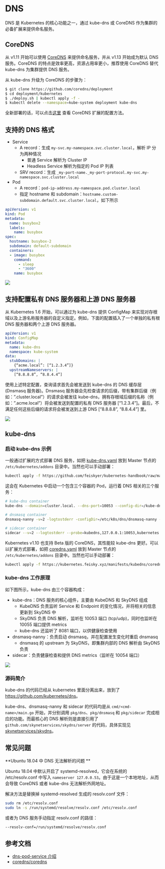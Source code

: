 # DNS

DNS 是 Kubernetes 的核心功能之一，通过 kube-dns 或 CoreDNS 作为集群的必备扩展来提供命名服务。

## CoreDNS

从 v1.11 开始可以使用 [CoreDNS](https://coredns.io/) 来提供命名服务，并从 v1.13 开始成为默认 DNS 服务。CoreDNS 的特点是效率更高，资源占用率更小，推荐使用 CoreDNS 替代 kube-dns 为集群提供 DNS 服务。

从 kube-dns 升级为 CoreDNS 的步骤为：

```sh
$ git clone https://github.com/coredns/deployment
$ cd deployment/kubernetes
$ ./deploy.sh | kubectl apply -f -
$ kubectl delete --namespace=kube-system deployment kube-dns
```

全新部署的话，可以点击[这里](https://github.com/kubernetes/kubernetes/tree/master/cluster/addons/dns) 查看 CoreDNS 扩展的配置方法。

## 支持的 DNS 格式

- Service
  - A record：生成 `my-svc.my-namespace.svc.cluster.local`，解析 IP 分为两种情况
    - 普通 Service 解析为 Cluster IP
    - Headless Service 解析为指定的 Pod IP 列表
  - SRV record：生成 `_my-port-name._my-port-protocol.my-svc.my-namespace.svc.cluster.local`
- Pod
  - A record：`pod-ip-address.my-namespace.pod.cluster.local`
  - 指定 hostname 和 subdomain：`hostname.custom-subdomain.default.svc.cluster.local`，如下所示

```yaml
apiVersion: v1
kind: Pod
metadata:
  name: busybox2
  labels:
    name: busybox
spec:
  hostname: busybox-2
  subdomain: default-subdomain
  containers:
  - image: busybox
    command:
      - sleep
      - "3600"
    name: busybox
```

![](images/dns-demo.png)

## 支持配置私有 DNS 服务器和上游 DNS 服务器

从 Kubernetes 1.6 开始，可以通过为 kube-dns 提供 ConfigMap 来实现对存根域以及上游名称服务器的自定义指定。例如，下面的配置插入了一个单独的私有根 DNS 服务器和两个上游 DNS 服务器。

```yaml
apiVersion: v1
kind: ConfigMap
metadata:
  name: kube-dns
  namespace: kube-system
data:
  stubDomains: |
    {“acme.local”: [“1.2.3.4”]}
  upstreamNameservers: |
    [“8.8.8.8”, “8.8.4.4”]
```
使用上述特定配置，查询请求首先会被发送到 kube-dns 的 DNS 缓存层 (Dnsmasq 服务器)。Dnsmasq 服务器会先检查请求的后缀，带有集群后缀（例如：”.cluster.local”）的请求会被发往 kube-dns，拥有存根域后缀的名称（例如：”.acme.local”）将会被发送到配置的私有 DNS 服务器 [“1.2.3.4”]。最后，不满足任何这些后缀的请求将会被发送到上游 DNS [“8.8.8.8”, “8.8.4.4”] 里。

![](images/kube-dns-upstream.png)

## kube-dns

### 启动 kube-dns 示例

一般通过扩展的方式部署 DNS 服务，如把 [kube-dns.yaml](https://github.com/feiskyer/kubernetes-handbook/raw/master/manifests/kubedns/kube-dns.yaml) 放到 Master 节点的 `/etc/kubernetes/addons` 目录中。当然也可以手动部署：

```sh
kubectl apply -f https://github.com/feiskyer/kubernetes-handbook/raw/master/manifests/kubedns/kube-dns.yaml
```

这会在 Kubernetes 中启动一个包含三个容器的 Pod，运行着 DNS 相关的三个服务：

```sh
# kube-dns container
kube-dns --domain=cluster.local. --dns-port=10053 --config-dir=/kube-dns-config --v=2

# dnsmasq container
dnsmasq-nanny -v=2 -logtostderr -configDir=/etc/k8s/dns/dnsmasq-nanny -restartDnsmasq=true -- -k --cache-size=1000 --log-facility=- --server=127.0.0.1#10053

# sidecar container
sidecar --v=2 --logtostderr --probe=kubedns,127.0.0.1:10053,kubernetes.default.svc.cluster.local.,5,A --probe=dnsmasq,127.0.0.1:53,kubernetes.default.svc.cluster.local.,5,A
```

Kubernetes v1.10 也支持 Beta 版的 CoreDNS，其性能较 kube-dns 更好。可以以扩展方式部署，如把 [coredns.yaml](https://kubernetes.feisky.xyz/manifests/kubedns/coredns.yaml) 放到 Master 节点的 `/etc/kubernetes/addons` 目录中。当然也可以手动部署：

```sh
kubectl apply -f https://kubernetes.feisky.xyz/manifests/kubedns/coredns.yaml
```

### kube-dns 工作原理

如下图所示，kube-dns 由三个容器构成：

- kube-dns：DNS 服务的核心组件，主要由 KubeDNS 和 SkyDNS 组成
  - KubeDNS 负责监听 Service 和 Endpoint 的变化情况，并将相关的信息更新到 SkyDNS 中
  - SkyDNS 负责 DNS 解析，监听在 10053 端口 (tcp/udp)，同时也监听在 10055 端口提供 metrics
  - kube-dns 还监听了 8081 端口，以供健康检查使用
- dnsmasq-nanny：负责启动 dnsmasq，并在配置发生变化时重启 dnsmasq
  - dnsmasq 的 upstream 为 SkyDNS，即集群内部的 DNS 解析由 SkyDNS 负责
- sidecar：负责健康检查和提供 DNS metrics（监听在 10054 端口）

![](images/kube-dns.png)

### 源码简介

kube-dns 的代码已经从 kubernetes 里面分离出来，放到了 <https://github.com/kubernetes/dns>。

kube-dns、dnsmasq-nanny 和 sidecar 的代码均是从 `cmd/<cmd-name>/main.go` 开始，并分别调用 `pkg/dns`、`pkg/dnsmasq` 和 `pkg/sidecar` 完成相应的功能。而最核心的 DNS 解析则是直接引用了 `github.com/skynetservices/skydns/server` 的代码，具体实现见 [skynetservices/skydns](https://github.com/skynetservices/skydns/tree/master/server)。



## 常见问题

**Ubuntu 18.04 中 DNS 无法解析的问题 **

Ubuntu 18.04 中默认开启了 systemd-resolved，它会在系统的 /etc/resolv.conf 中写入 `nameserver 127.0.0.53`。由于这是一个本地地址，从而会导致 CoreDNS 或者 kube-dns 无法解析外网地址。

解决方法是替换掉 systemd-resolved 生成的 resolv.conf 文件：

```sh
sudo rm /etc/resolv.conf
sudo ln -s /run/systemd/resolve/resolv.conf /etc/resolv.conf
```

或者为 DNS 服务手动指定 resolv.conf 的路径：

```sh
--resolv-conf=/run/systemd/resolve/resolv.conf
```

## 参考文档

- [dns-pod-service 介绍](https://kubernetes.io/docs/concepts/services-networking/dns-pod-service/)
- [coredns/coredns](https://github.com/coredns/coredns)
